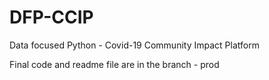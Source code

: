 # DFP-CCIP
Data focused Python - Covid-19 Community Impact Platform

Final code and readme file are in the branch - prod
